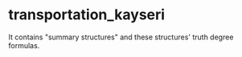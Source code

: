 # transportation_kayseri
It contains "summary structures" and these structures' truth degree formulas.
